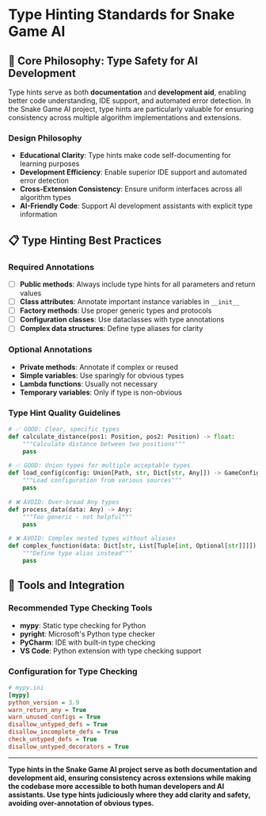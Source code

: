 # Type Hinting Standards for Snake Game AI

## 🎯 **Core Philosophy: Type Safety for AI Development**

Type hints serve as both **documentation** and **development aid**, enabling better code understanding, IDE support, and automated error detection. In the Snake Game AI project, type hints are particularly valuable for ensuring consistency across multiple algorithm implementations and extensions.

### **Design Philosophy**
- **Educational Clarity**: Type hints make code self-documenting for learning purposes
- **Development Efficiency**: Enable superior IDE support and automated error detection
- **Cross-Extension Consistency**: Ensure uniform interfaces across all algorithm types
- **AI-Friendly Code**: Support AI development assistants with explicit type information

## 📋 **Type Hinting Best Practices**

### **Required Annotations**
- [ ] **Public methods**: Always include type hints for all parameters and return values
- [ ] **Class attributes**: Annotate important instance variables in `__init__`
- [ ] **Factory methods**: Use proper generic types and protocols
- [ ] **Configuration classes**: Use dataclasses with type annotations
- [ ] **Complex data structures**: Define type aliases for clarity

### **Optional Annotations**
- **Private methods**: Annotate if complex or reused
- **Simple variables**: Use sparingly for obvious types
- **Lambda functions**: Usually not necessary
- **Temporary variables**: Only if type is non-obvious

### **Type Hint Quality Guidelines**
```python
# ✅ GOOD: Clear, specific types
def calculate_distance(pos1: Position, pos2: Position) -> float:
    """Calculate distance between two positions"""
    pass

# ✅ GOOD: Union types for multiple acceptable types
def load_config(config: Union[Path, str, Dict[str, Any]]) -> GameConfig:
    """Load configuration from various sources"""
    pass

# ❌ AVOID: Over-broad Any types
def process_data(data: Any) -> Any:
    """Too generic - not helpful"""
    pass

# ❌ AVOID: Complex nested types without aliases
def complex_function(data: Dict[str, List[Tuple[int, Optional[str]]]]) -> bool:
    """Define type alias instead"""
    pass
```

## 🔗 **Tools and Integration**

### **Recommended Type Checking Tools**
- **mypy**: Static type checking for Python
- **pyright**: Microsoft's Python type checker
- **PyCharm**: IDE with built-in type checking
- **VS Code**: Python extension with type checking support

### **Configuration for Type Checking**
```ini
# mypy.ini
[mypy]
python_version = 3.9
warn_return_any = True
warn_unused_configs = True
disallow_untyped_defs = True
disallow_incomplete_defs = True
check_untyped_defs = True
disallow_untyped_decorators = True
```

---

**Type hints in the Snake Game AI project serve as both documentation and development aid, ensuring consistency across extensions while making the codebase more accessible to both human developers and AI assistants. Use type hints judiciously where they add clarity and safety, avoiding over-annotation of obvious types.**